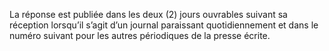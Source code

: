 La réponse est publiée dans les deux (2) jours ouvrables suivant sa réception lorsqu’il s’agit d’un journal paraissant quotidiennement et dans le numéro suivant pour les autres périodiques de la presse écrite.